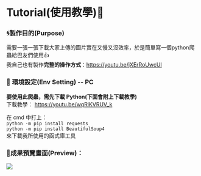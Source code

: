 # Tutorial(使用教學)📝

### 🌀製作目的(Purpose)  
需要一張一張下載大家上傳的圖片實在又慢又沒效率，於是簡單寫一個python爬蟲給巴友們使用👍  
我自己也有製作**完整的操作方式**：https://youtu.be/jXErRoUwcUI  

### 🌳 環境設定(Env Setting) -- PC

**要使用此爬蟲，需先下載 Python(下面會附上下載教學)**  
下載教學：
https://youtu.be/wqRlKVRUV_k

在 cmd 中打上：  
`python -m pip install requests`  
`python -m pip install BeautifulSoup4`  
來下載我所使用的函式庫工具

### 👀**成果預覽畫面(Preview)**：  
<img src="https://i.imgur.com/2TXC6bo.png">
